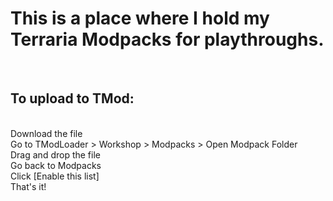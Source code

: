 <h1 >This is a place where I hold my Terraria Modpacks for playthroughs. </h1> <br> 
<h2> To upload to TMod: </h2> <br> 
Download the file <br>
Go to TModLoader > Workshop > Modpacks > Open Modpack Folder <br>
Drag and drop the file <br>
Go back to Modpacks <br>
Click [Enable this list] <br>
That's it! <br>
